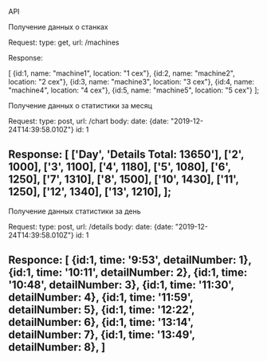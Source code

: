 API

Получение данных о станках

Request: 
type: get, url: /machines

Response:

[   {id:1, name: "machine1", location: "1 cex"},
    {id:2, name: "machine2", location: "2 cex"},
    {id:3, name: "machine3", location: "3 cex"},
    {id:4, name: "machine4", location: "4 cex"},
    {id:5, name: "machine5", location: "5 cex"}
    ];

Получение данных о статистики за месяц

Request: 
type: post, url: /chart
body: date: {date: "2019-12-24T14:39:58.010Z"}
      id: 1
      
Response: 
[
    ['Day', 'Details Total: 13650'],
    ['2',  1000],
    ['3',  1100],
    ['4',  1180],
    ['5',  1080],
    ['6',  1250],
    ['7',  1310],
    ['8',  1500],
    ['10',  1430],
    ['11',  1250],
    ['12',  1340],
    ['13',  1210],
];
-----------------------------------------------------------------------------------------------------------------------
Получение данных статистики за день

Request: 
type: post, url: /details
body: date: {date: "2019-12-24T14:39:58.010Z"}
      id: 1
      
Responce:
[
    {id:1, time: '9:53', detailNumber: 1},
    {id:1, time: '10:11', detailNumber: 2},
    {id:1, time: '10:48', detailNumber: 3},
    {id:1, time: '11:30', detailNumber: 4},
    {id:1, time: '11:59', detailNumber: 5},
    {id:1, time: '12:22', detailNumber: 6},
    {id:1, time: '13:14', detailNumber: 7},
    {id:1, time: '13:49', detailNumber: 8},
]
-----------------------------------------------------------------------------------------------------------------------